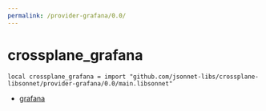 ```yaml
---
permalink: /provider-grafana/0.0/
---
```


# crossplane_grafana

```jsonnet
local crossplane_grafana = import "github.com/jsonnet-libs/crossplane-libsonnet/provider-grafana/0.0/main.libsonnet"
```



* [grafana](grafana/index.md)